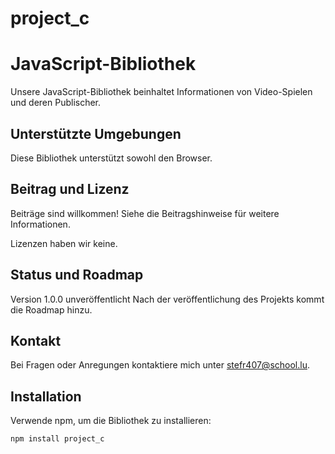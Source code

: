 # project_c

# JavaScript-Bibliothek

Unsere JavaScript-Bibliothek beinhaltet Informationen von Video-Spielen und deren Publischer. 

## Unterstützte Umgebungen
Diese Bibliothek unterstützt sowohl den Browser.

## Beitrag und Lizenz
Beiträge sind willkommen! Siehe die Beitragshinweise für weitere Informationen.

Lizenzen haben wir keine.

## Status und Roadmap
Version 1.0.0 unveröffentlicht
Nach der veröffentlichung des Projekts kommt die Roadmap hinzu.



## Kontakt
Bei Fragen oder Anregungen kontaktiere mich unter stefr407@school.lu.

## Installation

Verwende npm, um die Bibliothek zu installieren:

```bash
npm install project_c
```
